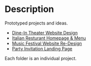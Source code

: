 # Description
Prototyped projects and ideas.

* [Dine-In Theater Website Design](https://tairoetzer.github.io/prototypes/dine-in_theater/)
* [Italian Resturant Homepage & Menu](https://tairoetzer.github.io/prototypes/italian-joy-p2/)
* [Music Festival Website Re-Design](https://tairoetzer.github.io/prototypes/RoetzerK_p2/)
* [Party Invitation Landing Page](https://tairoetzer.github.io/prototypes/invitation/)

Each folder is an individual project.